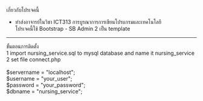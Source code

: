 เกี่ยวกับโปรเจคนี้ 
- ทำส่งอาจารย์ในวิชา ICT313 การบูรณาการการเขียนโปรแกรมและเทคโนโลยี <br>
  โปรเจคนี้ใช้ Bootstrap - SB Admin 2 เป็น template  <br>
<hr>
ขั้นตอนการติดตั้ง <br>
1 import nursing_service.sql to mysql database and name it nursing_service <br>
2 set file connect.php <br>
<br>
$servername = "localhost";<br>
$username = "your_user";<br>
$password = "your_password";<br>
$dbname = "nursing_service";<br>
